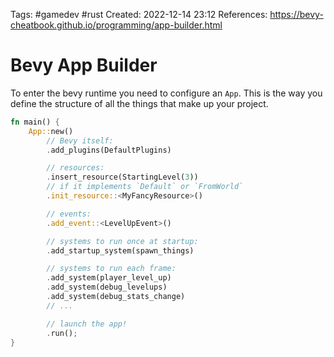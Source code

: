 Tags: #gamedev #rust 
Created: 2022-12-14 23:12
References: https://bevy-cheatbook.github.io/programming/app-builder.html

# Bevy App Builder
To enter the bevy runtime you need to configure an `App`. This is the way you define the structure of all the things that make up your project.

```rust
fn main() {
    App::new()
        // Bevy itself:
        .add_plugins(DefaultPlugins)

        // resources:
        .insert_resource(StartingLevel(3))
        // if it implements `Default` or `FromWorld`
        .init_resource::<MyFancyResource>()

        // events:
        .add_event::<LevelUpEvent>()

        // systems to run once at startup:
        .add_startup_system(spawn_things)

        // systems to run each frame:
        .add_system(player_level_up)
        .add_system(debug_levelups)
        .add_system(debug_stats_change)
        // ...

        // launch the app!
        .run();
}
```